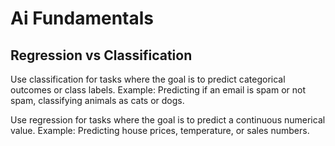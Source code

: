 # Ai Fundamentals

## Regression vs Classification

Use classification for tasks where the goal is to predict categorical outcomes or class labels. Example: Predicting if an email is spam or not spam, classifying animals as cats or dogs.

Use regression for tasks where the goal is to predict a continuous numerical value. Example: Predicting house prices, temperature, or sales numbers.

